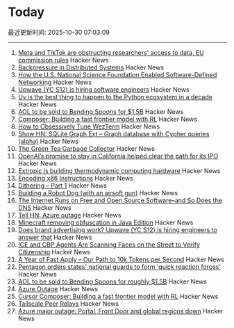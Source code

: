# Today

最近更新时间: 2025-10-30 07:03:09

--- 
1. [Meta and TikTok are obstructing researchers' access to data, EU commission rules](https://www.science.org/content/article/meta-and-tiktok-are-obstructing-researchers-access-data-european-commission-rules) Hacker News
2. [Backpressure in Distributed Systems](https://blog.pranshu-raj.me/posts/backpressure/) Hacker News
3. [How the U.S. National Science Foundation Enabled Software-Defined Networking](https://cacm.acm.org/federal-funding-of-academic-research/how-the-u-s-national-science-foundation-enabled-software-defined-networking/) Hacker News
4. [Upwave (YC S12) is hiring software engineers](https://www.upwave.com/job/8228849002/) Hacker News
5. [Uv is the best thing to happen to the Python ecosystem in a decade](https://emily.space/posts/251023-uv) Hacker News
6. [AOL to be sold to Bending Spoons for $1.5B](https://www.axios.com/2025/10/29/aol-bending-spoons-deal) Hacker News
7. [Composer: Building a fast frontier model with RL](https://cursor.com/blog/composer) Hacker News
8. [How to Obsessively Tune WezTerm](https://rashil2000.me/blogs/tune-wezterm) Hacker News
9. [Show HN: SQLite Graph Ext – Graph database with Cypher queries (alpha)](https://github.com/agentflare-ai/sqlite-graph) Hacker News
10. [The Green Tea Garbage Collector](https://go.dev/blog/greenteagc) Hacker News
11. [OpenAI’s promise to stay in California helped clear the path for its IPO](https://www.wsj.com/tech/ai/openais-promise-to-stay-in-california-helped-clear-the-path-for-its-ipo-3af1c31c) Hacker News
12. [Extropic is building thermodynamic computing hardware](https://extropic.ai/) Hacker News
13. [Encoding x86 Instructions](https://www-user.tu-chemnitz.de/~heha/hs/chm/x86.chm/x86.htm) Hacker News
14. [Dithering – Part 1](https://visualrambling.space/dithering-part-1/) Hacker News
15. [Building a Robot Dog (with an airsoft gun)](https://erikschluntz.com/hardware/2025/10/26/robot-dog.html) Hacker News
16. [The Internet Runs on Free and Open Source Software–and So Does the DNS](https://www.icann.org/en/blogs/details/the-internet-runs-on-free-and-open-source-softwareand-so-does-the-dns-23-10-2025-en) Hacker News
17. [Tell HN: Azure outage](https://news.ycombinator.com/item?id=45748661) Hacker News
18. [Minecraft removing obfuscation in Java Edition](https://www.minecraft.net/en-us/article/removing-obfuscation-in-java-edition) Hacker News
19. [Does brand advertising work? Upwave (YC S12) is hiring engineers to answer that](https://www.upwave.com/job/8228849002/) Hacker News
20. [ICE and CBP Agents Are Scanning Faces on the Street to Verify Citizenship](https://www.404media.co/ice-and-cbp-agents-are-scanning-peoples-faces-on-the-street-to-verify-citizenship/) Hacker News
21. [A Year of Fast Apply – Our Path to 10k Tokens per Second](https://www.relace.ai/blog/relace-apply-3) Hacker News
22. [Pentagon orders states' national guards to form 'quick reaction forces'](https://www.theguardian.com/us-news/2025/oct/29/pentagon-memo-quick-reaction-forces) Hacker News
23. [AOL to be sold to Bending Spoons for roughly $1.5B](https://www.axios.com/2025/10/29/aol-bending-spoons-deal) Hacker News
24. [Azure Outage](https://news.ycombinator.com/item?id=45748799) Hacker News
25. [Cursor Composer: Building a fast frontier model with RL](https://cursor.com/blog/composer) Hacker News
26. [Tailscale Peer Relays](https://tailscale.com/blog/peer-relays-beta) Hacker News
27. [Azure major outage: Portal, Front Door and global regions down](https://news.ycombinator.com/item?id=45748756) Hacker News
